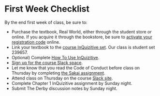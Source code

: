 # First Week Checklist


By the end first week of class, be sure to:

- Purchase the textbook, Real World, either through the student store or online. If you acquire it through the bookstore, be sure to [activate your registration code](https://digital.wwnorton.com/realworld7) online.
- Link your textbook to the [course InQuizitive set](https://ncia.wwnorton.com/inquizitive-realworld7). Our class is student set 239657.
- Optional) Complete [How To Use InQuizitive](https://ncia.wwnorton.com/111835).
- [Sign up for the course Slack space](https://soci101.slack.com/signup#/). 
- Let me know that you read the Code of Conduct before class on Thursday by completing [the Sakai assignment](https://sakai.unc.edu/samigo-app/servlet/Login?id=898eed5f-3977-4cb3-8059-49823b5ef4cd1596053706189).
- Attend class on Thursday on the course [Slack site](http://soci101.slack.com).
- Complete Chapter 1 InQuizitive assignment by Sunday night.
- Submit The Derby discussion notes by Sunday night.
